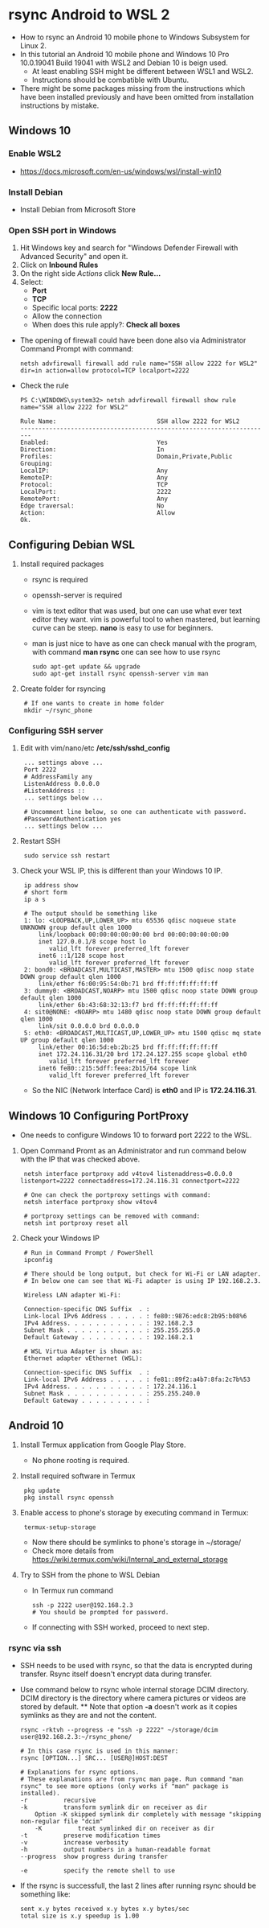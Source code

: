 # rsync Android to WSL 2
* How to rsync an Android 10 mobile phone to Windows Subsystem for Linux 2.
* In this tutorial an Android 10 mobile phone and Windows 10 Pro 10.0.19041 Build 19041 with WSL2 and Debian 10 is beign used.
   * At least enabling SSH might be different between WSL1 and WSL2.
   * Instructions should be combatible with Ubuntu.
* There might be some packages missing from the instructions which have been installed previously and have been omitted from installation instructions by mistake.

## Windows 10
### Enable WSL2
* https://docs.microsoft.com/en-us/windows/wsl/install-win10
### Install Debian
* Install Debian from Microsoft Store
### Open SSH port in Windows
1. Hit Windows key and search for "Windows Defender Firewall with Advanced Security" and open it.
1. Click on **Inbound Rules**
1. On the right side *Actions* click **New Rule...**
1. Select:
    * **Port**
    * **TCP**
    * Specific local ports: **2222**
    * Allow the connection
    * When does this rule apply?: **Check all boxes**
    
* The opening of firewall could have been done also via Administrator Command Prompt with command:

      netsh advfirewall firewall add rule name="SSH allow 2222 for WSL2" dir=in action=allow protocol=TCP localport=2222
        
* Check the rule
    ~~~
    PS C:\WINDOWS\system32> netsh advfirewall firewall show rule name="SSH allow 2222 for WSL2"

    Rule Name:                            SSH allow 2222 for WSL2
    ----------------------------------------------------------------------
    Enabled:                              Yes
    Direction:                            In
    Profiles:                             Domain,Private,Public
    Grouping:
    LocalIP:                              Any
    RemoteIP:                             Any
    Protocol:                             TCP
    LocalPort:                            2222
    RemotePort:                           Any
    Edge traversal:                       No
    Action:                               Allow
    Ok.
    ~~~

## Configuring Debian WSL
1. Install required packages
   * rsync is required
   * openssh-server is required
   * vim is text editor that was used, but one can use what ever text editor they want. vim is powerful tool to when mastered, but learning curve can be steep. **nano** is easy to use for beginners.
   * man is just nice to have as one can check manual with the program, with command **man rsync** one can see how to use rsync

         sudo apt-get update && upgrade
         sudo apt-get install rsync openssh-server vim man

 1. Create folder for rsyncing
 
         # If one wants to create in home folder
         mkdir ~/rsync_phone
      
### Configuring SSH server
1. Edit with vim/nano/etc **/etc/ssh/sshd_config**

        ... settings above ...
        Port 2222
        # AddressFamily any
        ListenAddress 0.0.0.0
        #ListenAddress ::        
        ... settings below ...

        # Uncomment line below, so one can authenticate with password. 
        #PasswordAuthentication yes
        ... settings below ...
1. Restart SSH

        sudo service ssh restart
1. Check your WSL IP, this is different than your Windows 10 IP.

        ip address show
        # short form
        ip a s
        
        # The output should be something like
        1: lo: <LOOPBACK,UP,LOWER_UP> mtu 65536 qdisc noqueue state UNKNOWN group default qlen 1000
            link/loopback 00:00:00:00:00:00 brd 00:00:00:00:00:00
            inet 127.0.0.1/8 scope host lo
               valid_lft forever preferred_lft forever
            inet6 ::1/128 scope host
               valid_lft forever preferred_lft forever
        2: bond0: <BROADCAST,MULTICAST,MASTER> mtu 1500 qdisc noop state DOWN group default qlen 1000
            link/ether f6:00:95:54:0b:71 brd ff:ff:ff:ff:ff:ff
        3: dummy0: <BROADCAST,NOARP> mtu 1500 qdisc noop state DOWN group default qlen 1000
            link/ether 6b:43:68:32:13:f7 brd ff:ff:ff:ff:ff:ff
        4: sit0@NONE: <NOARP> mtu 1480 qdisc noop state DOWN group default qlen 1000
            link/sit 0.0.0.0 brd 0.0.0.0
        5: eth0: <BROADCAST,MULTICAST,UP,LOWER_UP> mtu 1500 qdisc mq state UP group default qlen 1000
            link/ether 00:16:5d:eb:2b:25 brd ff:ff:ff:ff:ff:ff
            inet 172.24.116.31/20 brd 172.24.127.255 scope global eth0
               valid_lft forever preferred_lft forever
            inet6 fe80::215:5dff:feea:2b15/64 scope link
               valid_lft forever preferred_lft forever
    * So the NIC (Network Interface Card) is **eth0** and IP is **172.24.116.31**.

## Windows 10 Configuring PortProxy
* One needs to configure Windows 10 to forward port 2222 to the WSL.
1. Open Command Promt as an Administrator and run command below with the IP that was checked above.

        netsh interface portproxy add v4tov4 listenaddress=0.0.0.0 listenport=2222 connectaddress=172.24.116.31 connectport=2222
        
        # One can check the portproxy settings with command:
        netsh interface portproxy show v4tov4
        
        # portproxy settings can be removed with command:
        netsh int portproxy reset all
        
1. Check your Windows IP

        # Run in Command Prompt / PowerShell
        ipconfig

        # There should be long output, but check for Wi-Fi or LAN adapter.
        # In below one can see that Wi-Fi adapter is using IP 192.168.2.3.

        Wireless LAN adapter Wi-Fi:

        Connection-specific DNS Suffix  . :
        Link-local IPv6 Address . . . . . : fe80::9876:edc8:2b95:b08%6
        IPv4 Address. . . . . . . . . . . : 192.168.2.3
        Subnet Mask . . . . . . . . . . . : 255.255.255.0
        Default Gateway . . . . . . . . . : 192.168.2.1
        
        # WSL Virtua Adapter is shown as:
        Ethernet adapter vEthernet (WSL):

        Connection-specific DNS Suffix  . :
        Link-local IPv6 Address . . . . . : fe81::89f2:a4b7:8fa:2c7b%53
        IPv4 Address. . . . . . . . . . . : 172.24.116.1
        Subnet Mask . . . . . . . . . . . : 255.255.240.0
        Default Gateway . . . . . . . . . :
   
## Android 10
1. Install Termux application from Google Play Store.
    * No phone rooting is required.
1. Install required software in Termux

        pkg update
        pkg install rsync openssh

1. Enable access to phone's storage by executing command in Termux:

        termux-setup-storage
    * Now there should be symlinks to phone's storage in ~/storage/
    * Check more details from https://wiki.termux.com/wiki/Internal_and_external_storage

1. Try to SSH from the phone to WSL Debian
    * In Termux run command
    
          ssh -p 2222 user@192.168.2.3
          # You should be prompted for password.

   * If connecting with SSH worked, proceed to next step.     

### rsync via ssh
* SSH needs to be used with rsync, so that the data is encrypted during transfer. Rsync itself doesn't encrypt data during transfer.
* Use command below to rsync whole internal storage DCIM directory. DCIM directory is the directory where camera pictures or videos are stored by default.
** Note that option **-a** doesn't work as it copies symlinks as they are and not the content.

      rsync -rktvh --progress -e "ssh -p 2222" ~/storage/dcim user@192.168.2.3:~/rsync_phone/
      
      # In this case rsync is used in this manner:
      rsync [OPTION...] SRC... [USER@]HOST:DEST
      
      # Explanations for rsync options.
      # These explanations are from rsync man page. Run command "man rsync" to see more options (only works if "man" package is installed).
      -r          recursive
      -k          transform symlink dir on receiver as dir
          Option -K skipped symlink dir completely with message "skipping non-regular file "dcim"
          -K          treat symlinked dir on receiver as dir
      -t          preserve modification times
      -v          increase verbosity
      -h          output numbers in a human-readable format
      --progress  show progress during transfer
      
      -e          specify the remote shell to use
      
* If the rsync is successfull, the last 2 lines after running rsync should be something like:

      sent x.y bytes received x.y bytes x.y bytes/sec
      total size is x.y speedup is 1.00
